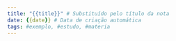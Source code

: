 ```yaml
---
title: "{{title}}" # Substituído pelo título da nota
date: {{date}} # Data de criação automática
tags: #exemplo, #estudo, #materia
---
```

